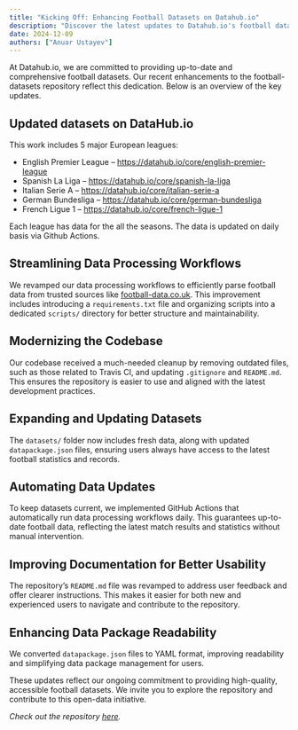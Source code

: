 ```yaml
--- 
title: "Kicking Off: Enhancing Football Datasets on Datahub.io"
description: "Discover the latest updates to Datahub.io's football datasets repository, including improved data processing workflows, expanded datasets, and automated updates. Learn how these changes make accessing and analyzing football data easier than ever."
date: 2024-12-09
authors: ["Anuar Ustayev"]
---
```


At Datahub.io, we are committed to providing up-to-date and comprehensive football datasets. Our recent enhancements to the football-datasets repository reflect this dedication. Below is an overview of the key updates.

## Updated datasets on DataHub.io

This work includes 5 major European leagues:

- English Premier League – https://datahub.io/core/english-premier-league
- Spanish La Liga – https://datahub.io/core/spanish-la-liga
- Italian Serie A – https://datahub.io/core/italian-serie-a
- German Bundesliga – https://datahub.io/core/german-bundesliga
- French Ligue 1 – https://datahub.io/core/french-ligue-1

Each league has data for the all the seasons. The data is updated on daily basis via Github Actions.

## Streamlining Data Processing Workflows

We revamped our data processing workflows to efficiently parse football data from trusted sources like [football-data.co.uk](https://www.football-data.co.uk/). This improvement includes introducing a `requirements.txt` file and organizing scripts into a dedicated `scripts/` directory for better structure and maintainability.

## Modernizing the Codebase

Our codebase received a much-needed cleanup by removing outdated files, such as those related to Travis CI, and updating `.gitignore` and `README.md`. This ensures the repository is easier to use and aligned with the latest development practices.

## Expanding and Updating Datasets

The `datasets/` folder now includes fresh data, along with updated `datapackage.json` files, ensuring users always have access to the latest football statistics and records.

## Automating Data Updates

To keep datasets current, we implemented GitHub Actions that automatically run data processing workflows daily. This guarantees up-to-date football data, reflecting the latest match results and statistics without manual intervention.

## Improving Documentation for Better Usability

The repository’s `README.md` file was revamped to address user feedback and offer clearer instructions. This makes it easier for both new and experienced users to navigate and contribute to the repository.

## Enhancing Data Package Readability

We converted `datapackage.json` files to YAML format, improving readability and simplifying data package management for users.

These updates reflect our ongoing commitment to providing high-quality, accessible football datasets. We invite you to explore the repository and contribute to this open-data initiative.

*Check out the repository [here](https://github.com/datasets/football-datasets).*